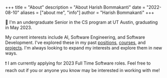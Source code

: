 +++
title = "About"
description = "About Harish Bommakanti"
date = "2022-08-10"
aliases = ["about me", "info"]
author = "Harish Bommakanti"
+++

:wave: I'm an undergraduate Senior in the CS program at UT Austin, graduating in May 2023.

My current interests include AI, Software Engineering, and Software Development. I've explored these in my past [positions](../experience), [courses](../education), and [projects](../projects). I'm always looking to expand my interests and explore them in new ways.

:exclamation: I am currently applying for 2023 Full Time Software roles. Feel free to reach out if you or anyone you know may be interested in working with me!

